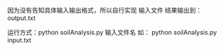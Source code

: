 因为没有告知具体输入输出格式，所以自行实现
输入文件
结果输出到：output.txt

运行方式：python soilAnalysis.py 输入文件名
如：      python soilAnalysis.py input.txt 
